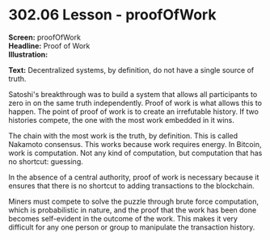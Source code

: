 # 302.06 Lesson - proofOfWork

**Screen:** proofOfWork\
**Headline:** Proof of Work\
**Illustration:**

**Text:** Decentralized systems, by definition, do not have a single source of truth.

Satoshi's breakthrough was to build a system that allows all participants to zero in on the same truth independently. Proof of work is what allows this to happen. The point of proof of work is to create an irrefutable history. If two histories compete, the one with the most work embedded in it wins.

The chain with the most work is the truth, by definition. This is called Nakamoto consensus. This works because work requires energy. In Bitcoin, work is computation. Not any kind of computation, but computation that has no shortcut: guessing.&#x20;

In the absence of a central authority, proof of work is necessary because it ensures that there is no shortcut to adding transactions to the blockchain.&#x20;

Miners must compete to solve the puzzle through brute force computation, which is probabilistic in nature, and the proof that the work has been done becomes self-evident in the outcome of the work. This makes it very difficult for any one person or group to manipulate the transaction history.
